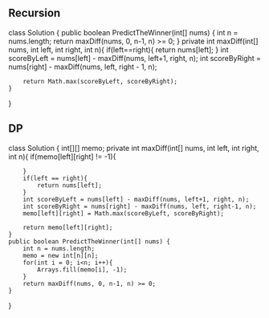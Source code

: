 ## Recursion

class Solution {
    public boolean PredictTheWinner(int[] nums) {
        int n = nums.length;
        return maxDiff(nums, 0, n-1, n) >= 0;
    }
    private int maxDiff(int[] nums, int left, int right, int n){
        if(left==right){
            return nums[left];
        }
        int scoreByLeft = nums[left] - maxDiff(nums, left+1, right, n);
        int scoreByRight = nums[right] - maxDiff(nums, left, right - 1, n);

        return Math.max(scoreByLeft, scoreByRight);
    }
}

## DP

class Solution {
    int[][] memo;
    private int maxDiff(int[] nums, int left, int right, int n){
        if(memo[left][right] != -1){

        }
        if(left == right){
            return nums[left];
        }
        int scoreByLeft = nums[left] - maxDiff(nums, left+1, right, n);
        int scoreByRight = nums[right] - maxDiff(nums, left, right-1, n);
        memo[left][right] = Math.max(scoreByLeft, scoreByRight);

        return memo[left][right];
    }
    public boolean PredictTheWinner(int[] nums) {
        int n = nums.length;
        memo = new int[n][n];
        for(int i = 0; i<n; i++){
            Arrays.fill(memo[i], -1);
        }
        return maxDiff(nums, 0, n-1, n) >= 0;
    }
}
